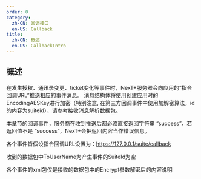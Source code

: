 ```yaml
---
order: 0
category:
  zh-CN: 回调接口
  en-US: Callback
title: 
  zh-CN: 概述
  en-US: CallbackIntro
---
```


## 概述

在发生授权、通讯录变更、ticket变化等事件时，NexT+服务器会向应用的“指令回调URL”推送相应的事件消息。
消息结构体将使用创建应用时的EncodingAESKey进行加密（特别注意, 在第三方回调事件中使用加解密算法，id的内容为suiteid），请参考接收消息解析数据包。

本章节的回调事件，服务商在收到推送后都必须直接返回字符串 “success”，若返回值不是 “success”，NexT+会把返回内容当作错误信息。

各个事件皆假设指令回调URL设置为：https://127.0.0.1/suite/callback

收到的数据包中ToUserName为产生事件的SuiteId为空

各个事件的xml包仅是接收的数据包中的Encrypt参数解密后的内容说明